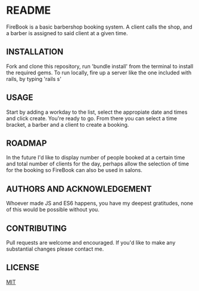 # README

FireBook is a basic barbershop booking system. A client calls the shop, and a barber is assigned to said client at a given time. 

## INSTALLATION

Fork and clone this repository, run 'bundle install' from the terminal to install the required gems. To run locally, fire up a server like the one included with rails, by typing 'rails s'

## USAGE

Start by adding a workday to the list, select the appropiate date and times and click create. You're ready to go. From there you can select a time bracket, a barber and a client to create a booking.

## ROADMAP

In the future I'd like to display number of people booked at a certain time and total number of clients for the day, perhaps allow the selection of time for the booking so FireBook can also be used in salons.

## AUTHORS AND ACKNOWLEDGEMENT

Whoever made JS and ES6 happens, you have my deepest gratitudes, none of this would be possible without you.

## CONTRIBUTING

Pull requests are welcome and encouraged. If you'd like to make any substantial changes please contact me.

## LICENSE

[MIT](https://https://github.com/cloudymolecule/firebook/blob/main/LICENSE)
 
